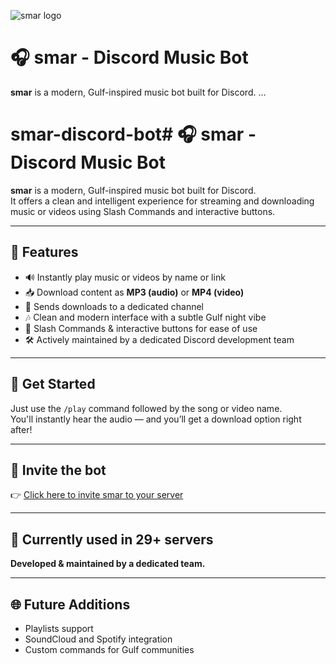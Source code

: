![smar logo](./shaar-smar.png)



# 🎧 smar - Discord Music Bot

**smar** is a modern, Gulf-inspired music bot built for Discord.
...





# smar-discord-bot# 🎧 smar - Discord Music Bot

**smar** is a modern, Gulf-inspired music bot built for Discord.  
It offers a clean and intelligent experience for streaming and downloading music or videos using Slash Commands and interactive buttons.

---

## 🌟 Features

- 🔊 Instantly play music or videos by name or link  
- 📥 Download content as **MP3 (audio)** or **MP4 (video)**  
- 🖤 Sends downloads to a dedicated channel  
- 🎶 Clean and modern interface with a subtle Gulf night vibe  
- 🧠 Slash Commands & interactive buttons for ease of use  
- 🛠️ Actively maintained by a dedicated Discord development team

---

## 🚀 Get Started

Just use the `/play` command followed by the song or video name.  
You'll instantly hear the audio — and you’ll get a download option right after!

---

## 📎 Invite the bot

👉 [Click here to invite smar to your server](https://discord.com/oauth2/authorize?client_id=1315287837477703740&permissions=433392516688&integration_type=0&scope=bot)

---

## 👥 Currently used in 29+ servers  
**Developed & maintained by a dedicated team.**

---

## 🌐 Future Additions

- Playlists support  
- SoundCloud and Spotify integration  
- Custom commands for Gulf communities  


